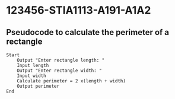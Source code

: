 # 123456-STIA1113-A191-A1A2






## Pseudocode to calculate the perimeter of a rectangle

```
Start
    Output "Enter rectangle length: "
    Input length 
    Output "Enter rectangle width: "
    Input width 
    Calculate perimeter = 2 x(length + width)
    Output perimeter
End

```
